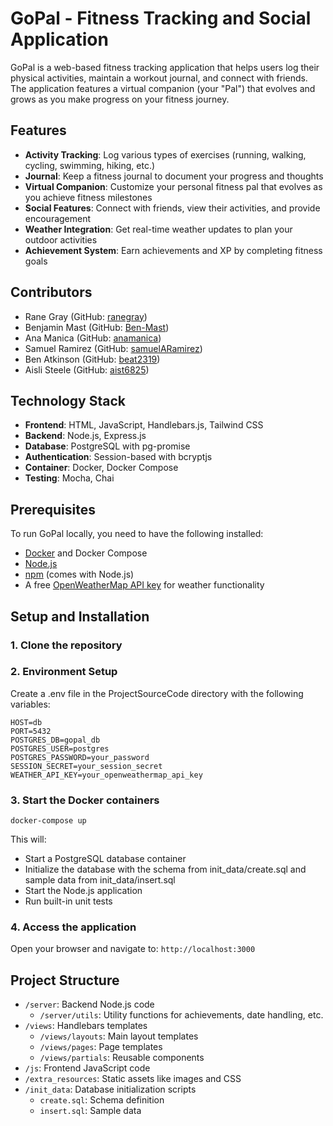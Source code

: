 # GoPal - Fitness Tracking and Social Application

GoPal is a web-based fitness tracking application that helps users log their physical activities, maintain a workout journal, and connect with friends. The application features a virtual companion (your "Pal") that evolves and grows as you make progress on your fitness journey.

## Features

- **Activity Tracking**: Log various types of exercises (running, walking, cycling, swimming, hiking, etc.)
- **Journal**: Keep a fitness journal to document your progress and thoughts
- **Virtual Companion**: Customize your personal fitness pal that evolves as you achieve fitness milestones
- **Social Features**: Connect with friends, view their activities, and provide encouragement
- **Weather Integration**: Get real-time weather updates to plan your outdoor activities
- **Achievement System**: Earn achievements and XP by completing fitness goals

## Contributors

- Rane Gray (GitHub: [ranegray](https://github.com/ranegray))
- Benjamin Mast (GitHub: [Ben-Mast](https://github.com/Ben-Mast))
- Ana Manica (GitHub: [anamanica](https://github.com/anamanica))
- Samuel Ramirez (GitHub: [samuelARamirez](https://github.com/samuelARamirez))
- Ben Atkinson (GitHub: [beat2319](https://github.com/beat2319))
- Aisli Steele (GitHub: [aist6825](https://github.com/aist6825))

## Technology Stack

- **Frontend**: HTML, JavaScript, Handlebars.js, Tailwind CSS
- **Backend**: Node.js, Express.js
- **Database**: PostgreSQL with pg-promise
- **Authentication**: Session-based with bcryptjs
- **Container**: Docker, Docker Compose
- **Testing**: Mocha, Chai

## Prerequisites

To run GoPal locally, you need to have the following installed:

- [Docker](https://www.docker.com/get-started) and Docker Compose
- [Node.js](https://nodejs.org/)
- [npm](https://www.npmjs.com/) (comes with Node.js)
- A free [OpenWeatherMap API key](https://openweathermap.org/api) for weather functionality

## Setup and Installation

### 1. Clone the repository

### 2. Environment Setup

Create a .env file in the ProjectSourceCode directory with the following variables:
```
HOST=db
PORT=5432
POSTGRES_DB=gopal_db
POSTGRES_USER=postgres
POSTGRES_PASSWORD=your_password
SESSION_SECRET=your_session_secret
WEATHER_API_KEY=your_openweathermap_api_key
```

### 3. Start the Docker containers

`docker-compose up`

This will:
- Start a PostgreSQL database container
- Initialize the database with the schema from init_data/create.sql and sample data from init_data/insert.sql
- Start the Node.js application
- Run built-in unit tests


### 4. Access the application

Open your browser and navigate to:
`http://localhost:3000`

## Project Structure

- `/server`: Backend Node.js code
    - `/server/utils`: Utility functions for achievements, date handling, etc.
- `/views`: Handlebars templates
    - `/views/layouts`: Main layout templates
    - `/views/pages`: Page templates
    - `/views/partials`: Reusable components
- `/js`: Frontend JavaScript code
- `/extra_resources`: Static assets like images and CSS
- `/init_data`: Database initialization scripts
    - `create.sql`: Schema definition
    - `insert.sql`: Sample data
